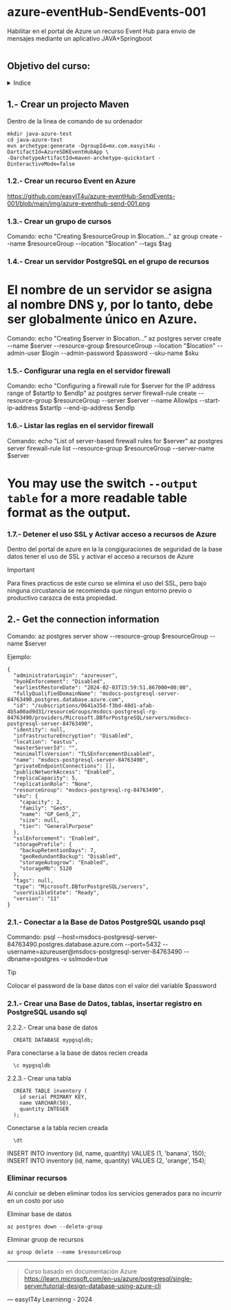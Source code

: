 # azure-eventHub-SendEvents-001
Habilitar en el portal de Azure un recurso Event Hub para envio de mensajes mediante un aplicativo JAVA+Springboot


<picture>
 <source media="(prefers-color-scheme: dark)" srcset="YOUR-DARKMODE-IMAGE">
 <source media="(prefers-color-scheme: light)" srcset="YOUR-LIGHTMODE-IMAGE">
 <img alt="" src="https://user-images.githubusercontent.com/25423296/163456779-a8556205-d0a5-45e2-ac17-42d089e3c3f8.png">
</picture>

## Objetivo del curso:
<details>
<summary>Indice</summary>

| # | Tema |
|-----:|-----------|
|     1| Crear un projecto Maven|
|     2| Crear un recurso Event en Azure |
|     3| Conectarse desde java al Event Hub y producir un mensaje |

</details>

## 1.- Crear un projecto Maven

Dentro de la linea de comando de su ordenador 
```
mkdir java-azure-test
cd java-azure-test
mvn archetype:generate -DgroupId=mx.com.easyit4u -DartifactId=AzureSDKEventHubApp \
-DarchetypeArtifactId=maven-archetype-quickstart -DinteractiveMode=false

```


### 1.2.- Crear un recurso Event en Azure

https://github.com/easyIT4u/azure-eventHub-SendEvents-001/blob/main/img/azure-eventhub-send-001.png

### 1.3.- Crear un grupo de cursos 

Comando:
echo "Creating $resourceGroup in $location..."
az group create --name $resourceGroup --location "$location" --tags $tag


### 1.4.- Crear un servidor PostgreSQL en el grupo de recursos
# El nombre de un servidor se asigna al nombre DNS y, por lo tanto, debe ser globalmente único en Azure.

Comando:
echo "Creating $server in $location..."
az postgres server create --name $server --resource-group $resourceGroup --location "$location" --admin-user $login --admin-password $password --sku-name $sku

### 1.5.- Configurar una regla en el servidor firewall  

Comando:
echo "Configuring a firewall rule for $server for the IP address range of $startIp to $endIp"
az postgres server firewall-rule create --resource-group $resourceGroup --server $server --name AllowIps --start-ip-address $startIp --end-ip-address $endIp


### 1.6.- Listar las reglas en el servidor firewall 

Comando:
echo "List of server-based firewall rules for $server"
az postgres server firewall-rule list --resource-group $resourceGroup --server-name $server
# You may use the switch `--output table` for a more readable table format as the output.

### 1.7.- Detener el uso SSL y Activar acceso a recursos de Azure

Dentro del portal de azure en la la congiguraciones de seguridad de la base datos tener el uso de SSL y activar el acceso a recursos de Azure

> [!IMPORTANT]
> Para fines practicos de este curso se elimina el uso del SSL, pero bajo ninguna circustancia  se recomienda que ningun entorno previo o productivo carazca de esta propiedad.


## 2.- Get the connection information

Comando:
az postgres server show --resource-group $resourceGroup --name $server

Ejemplo:
```
{
  "administratorLogin": "azureuser",
  "byokEnforcement": "Disabled",
  "earliestRestoreDate": "2024-02-03T15:59:51.867000+00:00",
  "fullyQualifiedDomainName": "msdocs-postgresql-server-84763490.postgres.database.azure.com",
  "id": "/subscriptions/0641a35d-f3bd-48d1-afab-4b5a00ad9d31/resourceGroups/msdocs-postgresql-rg-84763490/providers/Microsoft.DBforPostgreSQL/servers/msdocs-postgresql-server-84763490",
  "identity": null,
  "infrastructureEncryption": "Disabled",
  "location": "eastus",
  "masterServerId": "",
  "minimalTlsVersion": "TLSEnforcementDisabled",
  "name": "msdocs-postgresql-server-84763490",
  "privateEndpointConnections": [],
  "publicNetworkAccess": "Enabled",
  "replicaCapacity": 5,
  "replicationRole": "None",
  "resourceGroup": "msdocs-postgresql-rg-84763490",
  "sku": {
    "capacity": 2,
    "family": "Gen5",
    "name": "GP_Gen5_2",
    "size": null,
    "tier": "GeneralPurpose"
  },
  "sslEnforcement": "Enabled",
  "storageProfile": {
    "backupRetentionDays": 7,
    "geoRedundantBackup": "Disabled",
    "storageAutogrow": "Enabled",
    "storageMb": 5120
  },
  "tags": null,
  "type": "Microsoft.DBforPostgreSQL/servers",
  "userVisibleState": "Ready",
  "version": "11"
}

```

### 2.1.- Conectar a la Base de Datos PostgreSQL usando psql

Commando:
psql --host=msdocs-postgresql-server-84763490.postgres.database.azure.com --port=5432 --username=azureuser@msdocs-postgresql-server-84763490 --dbname=postgres  -v sslmode=true

> [!TIP]
> Colocar el password de la base datos con el valor del variable $password


### 2.1.- Crear una  Base de Datos, tablas, insertar registro en PostgreSQL usando sql

2.2.2.- Crear una base de datos
```
  CREATE DATABASE mypgsqldb;
```  
Para conectarse a la base de datos recien creada
```
  \c mypgsqldb
```

2.2.3.- Crear una tabla
```
  CREATE TABLE inventory (
    id serial PRIMARY KEY, 
    name VARCHAR(50), 
    quantity INTEGER
  );
```
Conectarse a la tabla recien creada
```
  \dt
```

INSERT INTO inventory (id, name, quantity) VALUES (1, 'banana', 150); 
INSERT INTO inventory (id, name, quantity) VALUES (2, 'orange', 154);



### Eliminar recursos
Al concluir se deben eliminar todos los servicios generados para no incurrir en un costo por uso

Eliminar base de datos
```
az postgres down --delete-group
```

Eliminar gruop de recursos
```
az group delete --name $resourceGroup
```


---
> Curso basado en documentación Azure
> https://learn.microsoft.com/en-us/azure/postgresql/single-server/tutorial-design-database-using-azure-cli

— easyIT4y Learninng - 2024

